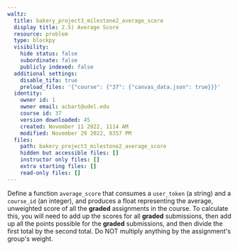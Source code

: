 ```yaml
---
waltz:
  title: bakery_project3_milestone2_average_score
  display title: 2.5) Average Score
  resource: problem
  type: blockpy
  visibility:
    hide status: false
    subordinate: false
    publicly indexed: false
  additional settings:
    disable_tifa: true
    preload_files: '{"course": {"37": {"canvas_data.json": true}}}'
  identity:
    owner id: 1
    owner email: acbart@udel.edu
    course id: 37
    version downloaded: 45
    created: November 11 2022, 1114 AM
    modified: November 29 2022, 0357 PM
  files:
    path: bakery_project3_milestone2_average_score
    hidden but accessible files: []
    instructor only files: []
    extra starting files: []
    read-only files: []
---
```

Define a function `average_score` that consumes a `user_token` (a string) and a `course_id` (an integer), and produces a float representing the average, unweighted score of all the **graded** assignments in the course. To calculate this, you will need to add up the scores for all **graded** submissions, then add up all the points possible for the **graded** submissions, and then divide the first total by the second total. Do NOT multiply anything by the assignment's group's weight.